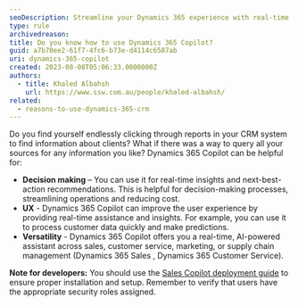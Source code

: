 ```yaml
---
seoDescription: Streamline your Dynamics 365 experience with real-time insights and next-best-action recommendations using Copilot.
type: rule
archivedreason:
title: Do you know how to use Dynamics 365 Copilot?
guid: a7b70ee2-61f7-4fc6-b73e-d4114c6507ab
uri: dynamics-365-copilot
created: 2023-08-08T05:06:33.0000000Z
authors:
  - title: Khaled Albahsh
    url: https://www.ssw.com.au/people/khaled-albahsh/
related:
  - reasons-to-use-dynamics-365-crm
---
```


Do you find yourself endlessly clicking through reports in your CRM system to find information about clients? What if there was a way to query all your sources for any information you like?
Dynamics 365 Copilot can be helpful for:

<!--endintro-->

- **Decision making** – You can use it for real-time insights and next-best-action recommendations. This is helpful for decision-making processes, streamlining operations and reducing cost.
- **UX** - Dynamics 365 Copilot can improve the user experience by providing real-time assistance and insights. For example, you can use it to process customer data quickly and make predictions.
- **Versatility** - Dynamics 365 Copilot offers you a real-time, AI-powered assistant across sales, customer service, marketing, or supply chain management (Dynamics 365 Sales , Dynamics 365 Customer Service).

**Note for developers:** You should use the [Sales Copilot deployment guide](https://learn.microsoft.com/en-us/dynamics365/sales/enable-setup-copilot?WT.mc_id=DX-MVP-33518) to ensure proper installation and setup. Remember to verify that users have the appropriate security roles assigned.
